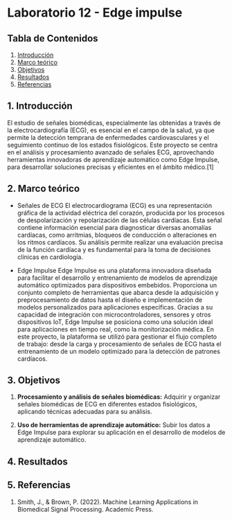 
# Laboratorio 12 - Edge impulse
## Tabla de Contenidos

1. [Introducción](#1-introducción)
2. [Marco teórico](#2-marco-teórico)
3. [Objetivos](#3-objetivos)
4. [Resultados](#4-resultados)
5. [Referencias](#5-referencias)



## 1. Introducción

El estudio de señales biomédicas, especialmente las obtenidas a través de la electrocardiografía (ECG), es esencial en el campo de la salud, ya que permite la detección temprana de enfermedades cardiovasculares y el seguimiento continuo de los estados fisiológicos. Este proyecto se centra en el análisis y procesamiento avanzado de señales ECG, aprovechando herramientas innovadoras de aprendizaje automático como Edge Impulse, para desarrollar soluciones precisas y eficientes en el ámbito médico.[1]


## 2. Marco teórico

- Señales de ECG
El electrocardiograma (ECG) es una representación gráfica de la actividad eléctrica del corazón, producida por los procesos de despolarización y repolarización de las células cardíacas. Esta señal contiene información esencial para diagnosticar diversas anomalías cardíacas, como arritmias, bloqueos de conducción o alteraciones en los ritmos cardíacos. Su análisis permite realizar una evaluación precisa de la función cardíaca y es fundamental para la toma de decisiones clínicas en cardiología.

- Edge Impulse
Edge Impulse es una plataforma innovadora diseñada para facilitar el desarrollo y entrenamiento de modelos de aprendizaje automático optimizados para dispositivos embebidos. Proporciona un conjunto completo de herramientas que abarca desde la adquisición y preprocesamiento de datos hasta el diseño e implementación de modelos personalizados para aplicaciones específicas. Gracias a su capacidad de integración con microcontroladores, sensores y otros dispositivos IoT, Edge Impulse se posiciona como una solución ideal para aplicaciones en tiempo real, como la monitorización médica. En este proyecto, la plataforma se utilizó para gestionar el flujo completo de trabajo: desde la carga y procesamiento de señales de ECG hasta el entrenamiento de un modelo optimizado para la detección de patrones cardíacos.

## 3. Objetivos
1. **Procesamiento y análisis de señales biomédicas:**  Adquirir y organizar señales biomédicas de ECG en diferentes estados fisiológicos, aplicando técnicas adecuadas para su análisis.  

2. **Uso de herramientas de aprendizaje automático:**  Subir los datos a Edge Impulse para explorar su aplicación en el desarrollo de modelos de aprendizaje automático.

## 4. Resultados







  ## 5. Referencias
1. Smith, J., & Brown, P. (2022). Machine Learning Applications in Biomedical Signal Processing. Academic Press.
